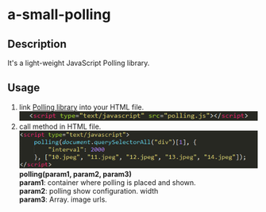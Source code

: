# a-small-polling
## Description
It's a light-weight JavaScript Polling library.
## Usage
1. link [Polling library](https://github.com/GSANDLY/a-small-polling/blob/master/polling.js) into your HTML file.
<br>![](https://github.com/GSANDLY/a-small-polling/blob/master/link-into.png)
2. call method in HTML file.
<br>![](https://github.com/GSANDLY/a-small-polling/blob/master/call-method.png)
<br>**polling(param1, param2, param3)**
<br>**param1**: container where polling is placed and shown.
<br>**param2**: polling show configuration. width
<br>**param3**: Array. image urls.
